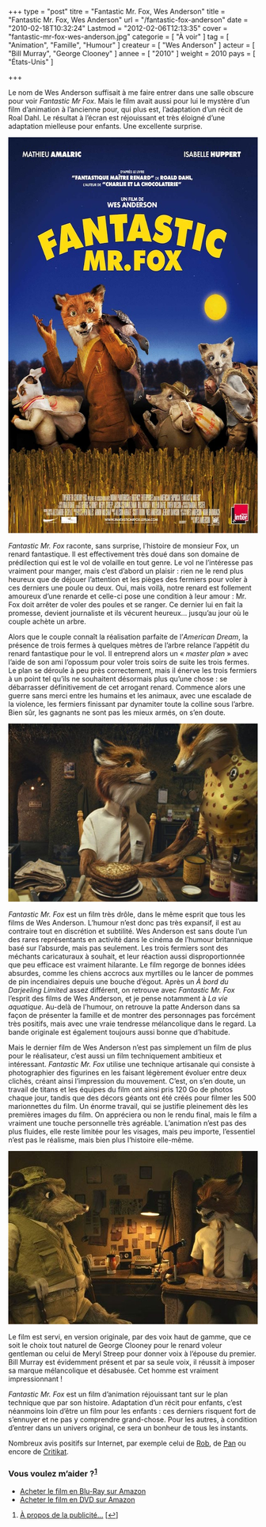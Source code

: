 +++
type = "post"
titre = "Fantastic Mr. Fox, Wes Anderson"
title = "Fantastic Mr. Fox, Wes Anderson"
url = "/fantastic-fox-anderson"
date = "2010-02-18T10:32:24"
Lastmod = "2012-02-06T12:13:35"
cover = "fantastic-mr-fox-wes-anderson.jpg"
categorie = [ "À voir" ]
tag = [ "Animation", "Famille", "Humour" ]
createur = [ "Wes Anderson" ]
acteur = [ "Bill Murray", "George Clooney" ]
annee = [ "2010" ]
weight = 2010
pays = [ "États-Unis" ]

+++

<p>Le nom de Wes Anderson suffisait à me faire entrer dans une salle obscure pour voir <em>Fantastic Mr Fox</em>. Mais le film avait aussi pour lui le mystère d&rsquo;un film d&rsquo;animation à l&rsquo;ancienne pour, qui plus est, l&rsquo;adaptation d&rsquo;un récit de Roal Dahl. Le résultat à l&rsquo;écran est réjouissant et très éloigné d&rsquo;une adaptation mielleuse pour enfants. Une excellente surprise.</p>
<p><a href="http://www.allocine.fr/film/fichefilm_gen_cfilm=114976.html"> </a></p>
<p style="text-align: center;"><a href="http://www.allocine.fr/film/fichefilm_gen_cfilm=114976.html"></a></p>
<p><a href="http://www.allocine.fr/film/fichefilm_gen_cfilm=114976.html"></a></p>
<p><a href="http://www.allocine.fr/film/fichefilm_gen_cfilm=114976.html"></p>
<div style="text-align: center;"><img class="aligncenter" src="fantastic-mr-fox-anderson.jpg" border="0" alt="fantastic-mr-fox-anderson.jpg" width="600" height="800" /></div>
<p></a></p>
<p><em>Fantastic Mr. Fox</em> raconte, sans surprise, l&rsquo;histoire de monsieur Fox, un renard fantastique. Il est effectivement très doué dans son domaine de prédilection qui est le vol de volaille en tout genre. Le vol ne l&rsquo;intéresse pas vraiment pour manger, mais c&rsquo;est d&rsquo;abord un plaisir : rien ne le rend plus heureux que de déjouer l&rsquo;attention et les pièges des fermiers pour voler à ces derniers une poule ou deux. Oui, mais voilà, notre renard est follement amoureux d&rsquo;une renarde et celle-ci pose une condition à leur amour : Mr. Fox doit arrêter de voler des poules et se ranger. Ce dernier lui en fait la promesse, devient journaliste et ils vécurent heureux… jusqu&rsquo;au jour où le couple achète un arbre.</p>
<p>Alors que le couple connaît la réalisation parfaite de l&rsquo;<em>American Dream</em>, la présence de trois fermes à quelques mètres de l&rsquo;arbre relance l&rsquo;appétit du renard fantastique pour le vol. Il entreprend alors un &laquo;&nbsp;<em>master plan</em>&nbsp;&raquo; avec l&rsquo;aide de son ami l&rsquo;opossum pour voler trois soirs de suite les trois fermes. Le plan se déroule à peu près correctement, mais il énerve les trois fermiers à un point tel qu&rsquo;ils ne souhaitent désormais plus qu&rsquo;une chose : se débarrasser définitivement de cet arrogant renard. Commence alors une guerre sans merci entre les humains et les animaux, avec une escalade de la violence, les fermiers finissant par dynamiter toute la colline sous l&rsquo;arbre. Bien sûr, les gagnants ne sont pas les mieux armés, on s&rsquo;en doute.</p>
<div style="text-align: center;"><img class="aligncenter" src="fantastic-mr-fox-clooney.jpg" border="0" alt="fantastic-mr-fox-clooney.jpg" width="600" height="360" /></div>
<p><em>Fantastic Mr. Fox</em> est un film très drôle, dans le même esprit que tous les films de Wes Anderson. L&rsquo;humour n&rsquo;est donc pas très expansif, il est au contraire tout en discrétion et subtilité. Wes Anderson est sans doute l&rsquo;un des rares représentants en activité dans le cinéma de l&rsquo;humour britannique basé sur l&rsquo;absurde, mais pas seulement. Les trois fermiers sont des méchants caricaturaux à souhait, et leur réaction aussi disproportionnée que peu efficace est vraiment hilarante. Le film regorge de bonnes idées absurdes, comme les chiens accrocs aux myrtilles ou le lancer de pommes de pin incendiaires depuis une bouche d&rsquo;égout. Après un <em>À bord du Darjeeling Limited</em> assez différent, on retrouve avec <em>Fantastic Mr. Fox</em> l&rsquo;esprit des films de Wes Anderson, et je pense notamment à <em>La vie aquatique</em>. Au-delà de l&rsquo;humour, on retrouve la patte Anderson dans sa façon de présenter la famille et de montrer des personnages pas forcément très positifs, mais avec une vraie tendresse mélancolique dans le regard. La bande originale est également toujours aussi bonne que d&rsquo;habitude.</p>
<p>Mais le dernier film de Wes Anderson n&rsquo;est pas simplement un film de plus pour le réalisateur, c&rsquo;est aussi un film techniquement ambitieux et intéressant. <em>Fantastic Mr. Fox</em> utilise une technique artisanale qui consiste à photographier des figurines en les faisant légèrement évoluer entre deux clichés, créant ainsi l&rsquo;impression du mouvement. C&rsquo;est, on s&rsquo;en doute, un travail de titans et les équipes du film ont ainsi pris 120 Go de photos chaque jour, tandis que des décors géants ont été créés pour filmer les 500 marionnettes du film. Un énorme travail, qui se justifie pleinement dès les premières images du film. On appréciera ou non le rendu final, mais le film a vraiment une touche personnelle très agréable. L&rsquo;animation n&rsquo;est pas des plus fluides, elle reste limitée pour les visages, mais peu importe, l&rsquo;essentiel n&rsquo;est pas le réalisme, mais bien plus l&rsquo;histoire elle-même.</p>
<div style="text-align: center;"><img class="aligncenter" src="mr-fox-anderson.jpg" border="0" alt="mr-fox-anderson.jpg" width="600" height="350" /></div>
<p>Le film est servi, en version originale, par des voix haut de gamme, que ce soit le choix tout naturel de George Clooney pour le renard voleur gentleman ou celui de Meryl Streep pour donner voix à l&rsquo;épouse du premier. Bill Murray est évidemment présent et par sa seule voix, il réussit à imposer sa marque mélancolique et désabusée. Cet homme est vraiment impressionnant !</p>
<p><em>Fantastic Mr. Fox</em> est un film d&rsquo;animation réjouissant tant sur le plan technique que par son histoire. Adaptation d&rsquo;un récit pour enfants, c&rsquo;est néanmoins loin d&rsquo;être un film pour les enfants : ces derniers risquent fort de s&rsquo;ennuyer et ne pas y comprendre grand-chose. Pour les autres, à condition d&rsquo;entrer dans un univers original, ce sera un bonheur de tous les instants.</p>
<p>Nombreux avis positifs sur Internet, par exemple celui de <a href="http://www.toujoursraison.com/2010/02/fantastic-mr-fox.html">Rob</a>, de <a href="http://www.geekculture.fr/Fantastic-Mr-Fox,1171.html">Pan</a> ou encore de <a href="http://www.critikat.com/Fantastic-Mr-Fox.html">Critikat</a>.</p>
<div class="amazon">
<h3>Vous voulez m&rsquo;aider ?<sup><a href="#footnote_0_2851" id="identifier_0_2851" class="footnote-link footnote-identifier-link" title="&Agrave; propos de la publicit&eacute;&hellip;">1</a></sup></h3>
<ul>
<li><a href="http://www.amazon.fr/gp/product/B003DQWQ9G/ref=as_li_ss_tl?ie=UTF8&tag=leblogdenic07-21&linkCode=as2&camp=1642&creative=19458&creativeASIN=B003DQWQ9G">Acheter le film en Blu-Ray sur Amazon</a></li>
<li><a href="http://www.amazon.fr/gp/product/B0037QGE18/ref=as_li_ss_tl?ie=UTF8&tag=leblogdenic07-21&linkCode=as2&camp=1642&creative=19458&creativeASIN=B0037QGE18">Acheter le film en DVD sur Amazon</a></li>
</ul>
</div>
<ol class="footnotes"><li id="footnote_0_2851" class="footnote"><a href="http://voiretmanger.fr/a-propos/publicite/">À propos de la publicité…</a> [<a href="#identifier_0_2851" class="footnote-link footnote-back-link">&#8617;</a>]</li></ol>
